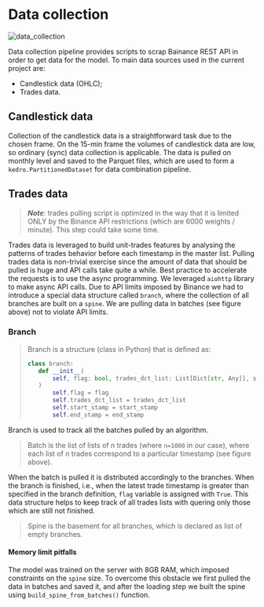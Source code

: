 # Data collection

![data_collection](https://github.com/AlexanderShulzhenko/volatility-prediction/assets/80621503/3118d39d-c9fb-4c7d-b673-c00a6b21d3d0)

Data collection pipeline provides scripts to scrap Bainance REST API in order to get data for the model. To main data sources used in the current project are:
- Candlestick data (OHLC);
- Trades data.

## Candlestick data
Collection of the candlestick data is a straightforward task due to the chosen frame. On the 15-min frame the volumes of candlestick data are low, so ordinary (sync) data collection is applicable. The data is pulled on monthly level and saved to the Parquet files, which are used to form a `kedro.PartitionedDataset` for data combination pipeline.

## Trades data
> ***Note***: trades pulling script is optimized in the way that it is limited ONLY by the Binance API restrictions (which are 6000 weights / minute). This step could take some time.

Trades data is leveraged to build unit-trades features by analysing the patterns of trades behavior before each timestamp in the master list. Pulling trades data is non-trivial exercise since the amount of data that should be pulled is huge and API calls take quite a while. Best practice to accelerate the requests is to use the async programming. We leveraged `aiohttp` library to make async API calls. Due to API limits imposed by Binance we had to introduce a special data structure called `branch`, where the collection of all branches are built on a `spine`. We are pulling data in batches (see figure above) not to violate API limits.

### Branch
> Branch is a structure (class in Python) that is defined as:
> ```python
> class branch:
>    def __init__(
>        self, flag: bool, trades_dct_list: List[Dict[str, Any]], start_stamp: str, end_stamp: str
>    )
>        self.flag = flag
>        self.trades_dct_list = trades_dct_list
>        self.start_stamp = start_stamp
>        self.end_stamp = end_stamp
> ```

Branch is used to track all the batches pulled by an algorithm.

> Batch is the list of lists of *n* trades (where `n=1000` in our case), where each list of *n* trades correspond to a particular timestamp (see figure above).

When the batch is pulled it is distributed accordingly to the branches. When the branch is finished, i.e., when the latest trade timestamp is greater than specified in the branch definition, `flag` variable is assigned with `True`. This data structure helps to keep track of all trades lists with quering only those which are still not finished.

> Spine is the basement for all branches, which is declared as list of empty branches.

#### Memory limit pitfalls
The model was trained on the server with 8GB RAM, which imposed constraints on the `spine` size. To overcome this obstacle we first pulled the data in batches and saved it, and after the loading step we built the spine using `build_spine_from_batches()` function.
